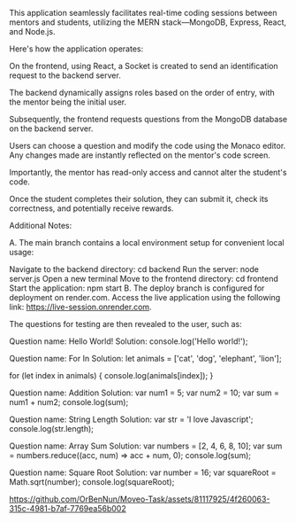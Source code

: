 
This application seamlessly facilitates real-time coding sessions between mentors and students, utilizing the MERN stack—MongoDB, Express, React, and Node.js. <br>

Here's how the application operates:

On the frontend, using React, a Socket is created to send an identification request to the backend server.

The backend dynamically assigns roles based on the order of entry, with the mentor being the initial user.

Subsequently, the frontend requests questions from the MongoDB database on the backend server.

Users can choose a question and modify the code using the Monaco editor.<br> Any changes made are instantly reflected on the mentor's code screen.

Importantly, the mentor has read-only access and cannot alter the student's code.

Once the student completes their solution, they can submit it, check its correctness, and potentially receive rewards.

Additional Notes:

A. The main branch contains a local environment setup for convenient local usage:

Navigate to the backend directory: cd backend
Run the server: node server.js
Open a new terminal
Move to the frontend directory: cd frontend
Start the application: npm start
B. The deploy branch is configured for deployment on render.com. Access the live application using the following link: https://live-session.onrender.com.

The questions for testing are then revealed to the user, such as:

Question name: Hello World!
Solution:
console.log('Hello world!');

Question name: For In
Solution:
let animals = ['cat', 'dog', 'elephant', 'lion'];

for (let index in animals) {
    console.log(animals[index]);
}

Question name: Addition
Solution:
var num1 = 5;
var num2 = 10;
var sum = num1 + num2;
console.log(sum);

Question name: String Length
Solution:
var str = 'I love Javascript';
console.log(str.length);

Question name: Array Sum
Solution:
var numbers = [2, 4, 6, 8, 10];
var sum = numbers.reduce((acc, num) => acc + num, 0);
console.log(sum);

Question name: Square Root
Solution:
var number = 16;
var squareRoot = Math.sqrt(number);
console.log(squareRoot);




https://github.com/OrBenNun/Moveo-Task/assets/81117925/4f260063-315c-4981-b7af-7769ea56b002

